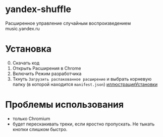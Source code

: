# yandex-shuffle
Расширенное управление случайным воспроизведением music.yandex.ru

# Установка
0. Скачать код 
1. Открыть Расширения в Chrome
2. Включить Режим разработчика
3. Ткнуть `Загрузить распакованное расширение` и выбрать корневую папку (в которой находится `manifest.json`)
[иллюстрацияУстановки](https://user-images.githubusercontent.com/30415253/128718782-68d65409-d1f7-427f-b4a9-abef2410ee63.jpg)

# Проблемы использования
- только Сhromium
- будет перескакивать треки, если яростно пропускать. Не тыкать кнопки слишком быстро.
